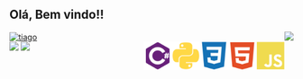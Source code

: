 ## Olá, Bem vindo!!

<div>
<a href="https://github.com/TiagoX8/TiagoX8">
<img height="200em" img align="right" src="https://github-readme-stats.vercel.app/api/top-langs/?username=TiagoX8&layout=compact&langs_count=16&theme=midnight-purple"/>
</div>
 
<img align= "center" alt="tiago" height="300" width="450" src="https://user-images.githubusercontent.com/114080034/226197924-9f19f613-e4aa-4823-b344-1b21ffdcfadf.gif" play/>

 
<div>
  
<img align="right" alt="Tiago-JS" height="50" width="50" src="https://raw.githubusercontent.com/devicons/devicon/master/icons/javascript/javascript-plain.svg">
<img align="right" alt="Tiago-HTML" height="50" width="50" src="https://raw.githubusercontent.com/devicons/devicon/master/icons/html5/html5-plain.svg">
<img align="right" alt="Tiago-JS" height="50" width="50" src="https://raw.githubusercontent.com/devicons/devicon/master/icons/css3/css3-plain.svg">
<img align="right" alt="Tiago-JS" height="50" width="50" src="https://raw.githubusercontent.com/devicons/devicon/master/icons/python/python-plain.svg">
<img align="right" alt="Tiago-JS" height="50" width="50" src="https://raw.githubusercontent.com/devicons/devicon/master/icons/csharp/csharp-plain.svg">
</div>
 
 <div> 
  <a href = "mailto:thiagokroos21@gmail.com"><img src="https://img.shields.io/badge/-Gmail-%23333?style=for-the-badge&logo=gmail&logoColor=white" target="_blank"></a>
  <a href="https://www.linkedin.com/in/tiagodev08" target="_blank"><img src="https://img.shields.io/badge/-LinkedIn-%230077B5?style=for-the-badge&logo=linkedin&logoColor=white" target="_blank"></a> 
  
</div>
 


